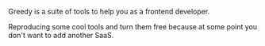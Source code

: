 Greedy is a suite of tools to help you as a frontend developer.

Reproducing some cool tools and turn them free because at some point you don't want to add another SaaS.


